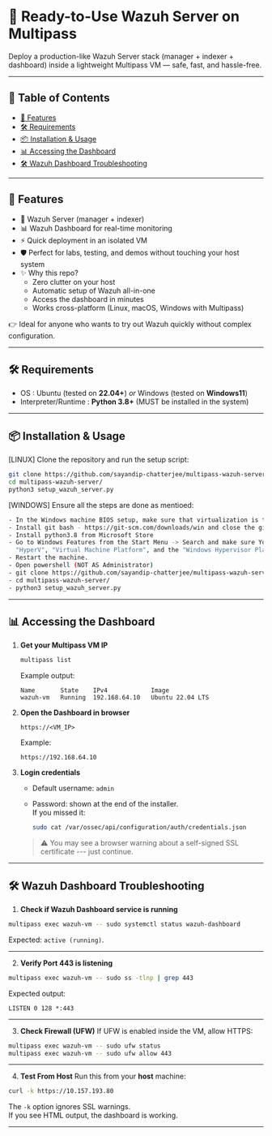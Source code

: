 # 🚀 Ready-to-Use Wazuh Server on Multipass

Deploy a production-like Wazuh Server stack (manager + indexer + dashboard) inside a lightweight Multipass VM — safe, fast, and hassle-free.

---

## 📑 Table of Contents

- [🚀 Features](#-features)
- [🛠️ Requirements](#-requirements)
- [📦 Installation & Usage](#-installation--usage)
- [📊 Accessing the Dashboard](#-accessing-the-dashboard)
- [🛠️ Wazuh Dashboard Troubleshooting](#-wazuh-dashboard-troubleshooting)

---

## 🚀 Features

- 🔐 Wazuh Server (manager + indexer)
- 📊 Wazuh Dashboard for real-time monitoring
- ⚡ Quick deployment in an isolated VM
- 🛡️ Perfect for labs, testing, and demos without touching your host system
- ✨ Why this repo?
    - Zero clutter on your host
    - Automatic setup of Wazuh all-in-one
    - Access the dashboard in minutes
    - Works cross-platform (Linux, macOS, Windows with Multipass)

👉 Ideal for anyone who wants to try out Wazuh quickly without complex configuration.

---

## 🛠️ Requirements
- OS : Ubuntu (tested on **22.04+**) _or_ Windows (tested on **Windows11**)
- Interpreter/Runtime : **Python 3.8+** (MUST be installed in the system)

---

## 📦 Installation & Usage  

[LINUX] Clone the repository and run the setup script:
```bash
git clone https://github.com/sayandip-chatterjee/multipass-wazuh-server.git
cd multipass-wazuh-server/
python3 setup_wazuh_server.py
```

[WINDOWS] Ensure all the steps are done as mentioed:
```bash
- In the Windows machine BIOS setup, make sure that virtualization is turned on
- Install git bash - https://git-scm.com/downloads/win and close the git bash window, do not clone yet.
- Install python3.8 from Microsoft Store
- Go to Windows Features from the Start Menu -> Search and make sure You enable the
  "HyperV", "Virtual Machine Platform", and the "Windows Hypervisor Platform" to run the VM.
- Restart the machine.
- Open powershell (NOT AS Administrator)
- git clone https://github.com/sayandip-chatterjee/multipass-wazuh-server.git
- cd multipass-wazuh-server/
- python3 setup_wazuh_server.py
```

---

## 📊 Accessing the Dashboard

1.  **Get your Multipass VM IP**

    ``` bash
    multipass list
    ```

    Example output:

        Name       State    IPv4            Image
        wazuh-vm   Running  192.168.64.10   Ubuntu 22.04 LTS

2.  **Open the Dashboard in browser**

        https://<VM_IP>

    Example:

        https://192.168.64.10

3.  **Login credentials**

    -   Default username: `admin`

    -   Password: shown at the end of the installer.\
        If you missed it:

        ``` bash
        sudo cat /var/ossec/api/configuration/auth/credentials.json
        ```

    > ⚠️ You may see a browser warning about a self-signed SSL
    > certificate --- just continue.

---

## 🛠️ Wazuh Dashboard Troubleshooting

1. **Check if Wazuh Dashboard service is running**
```bash
multipass exec wazuh-vm -- sudo systemctl status wazuh-dashboard
```
Expected: `active (running)`.

---

2. **Verify Port 443 is listening**
```bash
multipass exec wazuh-vm -- sudo ss -tlnp | grep 443
```
Expected output:
```
LISTEN 0 128 *:443
```

---

3. **Check Firewall (UFW)**
If UFW is enabled inside the VM, allow HTTPS:
```bash
multipass exec wazuh-vm -- sudo ufw status
multipass exec wazuh-vm -- sudo ufw allow 443
```

---

4. **Test From Host**
Run this from your **host** machine:
```bash
curl -k https://10.157.193.80
```
The `-k` option ignores SSL warnings.  
If you see HTML output, the dashboard is working.

------------------------------------------------------------------------
